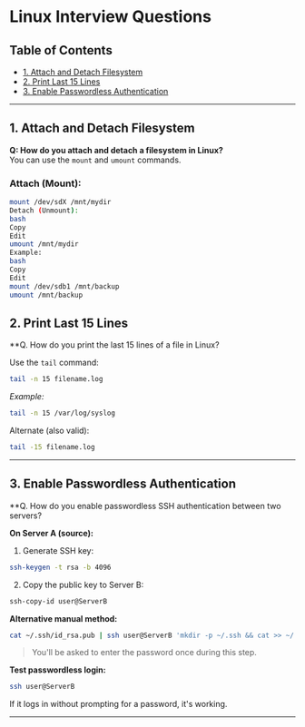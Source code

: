 # Linux Interview Questions

## Table of Contents
- [1. Attach and Detach Filesystem](#1-attach-and-detach-filesystem)
- [2. Print Last 15 Lines](#2-print-last-15-lines)
- [3. Enable Passwordless Authentication](#3-enable-passwordless-authentication)

---

## 1. Attach and Detach Filesystem

**Q: How do you attach and detach a filesystem in Linux?**  
You can use the `mount` and `umount` commands.

### Attach (Mount):
```bash
mount /dev/sdX /mnt/mydir
Detach (Unmount):
bash
Copy
Edit
umount /mnt/mydir
Example:
bash
Copy
Edit
mount /dev/sdb1 /mnt/backup
umount /mnt/backup
```

## 2. Print Last 15 Lines

**Q. How do you print the last 15 lines of a file in Linux?

Use the `tail` command:
```bash
tail -n 15 filename.log
```

*Example:*
```bash
tail -n 15 /var/log/syslog
```

Alternate (also valid):
```bash
tail -15 filename.log
```

---

## 3. Enable Passwordless Authentication

**Q. How do you enable passwordless SSH authentication between two servers?

**On Server A (source):**

1. Generate SSH key:
```bash
ssh-keygen -t rsa -b 4096
```

2. Copy the public key to Server B:
```bash
ssh-copy-id user@ServerB
```

**Alternative manual method:**
```bash
cat ~/.ssh/id_rsa.pub | ssh user@ServerB 'mkdir -p ~/.ssh && cat >> ~/.ssh/authorized_keys && chmod 600 ~/.ssh/authorized_keys'
```

> You'll be asked to enter the password once during this step.

**Test passwordless login:**
```bash
ssh user@ServerB
```

If it logs in without prompting for a password, it's working.

---
